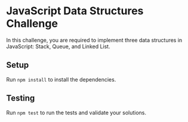 # JavaScript Data Structures Challenge
In this challenge, you are required to implement three data structures in JavaScript: Stack, Queue, and Linked List.

## Setup
Run `npm install` to install the dependencies.

## Testing
Run `npm test` to run the tests and validate your solutions.